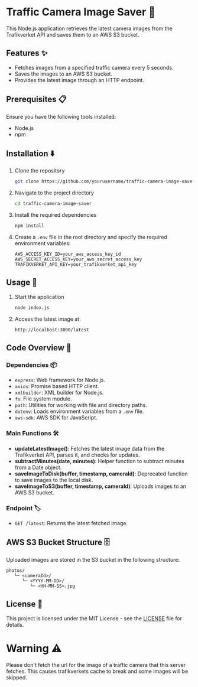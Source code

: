 # Traffic Camera Image Saver 📸

This Node.js application retrieves the latest camera images from the Trafikverket API and saves them to an AWS S3 bucket.

## Features ✨

- Fetches images from a specified traffic camera every 5 seconds.
- Saves the images to an AWS S3 bucket.
- Provides the latest image through an HTTP endpoint.

## Prerequisites 📋

Ensure you have the following tools installed:

- Node.js
- npm

## Installation ⬇️

1. Clone the repository
   ```sh
   git clone https://github.com/yourusername/traffic-camera-image-saver.git
   ```
2. Navigate to the project directory
   ```sh
   cd traffic-camera-image-saver
   ```
3. Install the required dependencies

   ```sh
   npm install
   ```

4. Create a `.env` file in the root directory and specify the required environment variables:

   ```
   AWS_ACCESS_KEY_ID=your_aws_access_key_id
   AWS_SECRET_ACCESS_KEY=your_aws_secret_access_key
   TRAFIKVERKET_API_KEY=your_trafikverket_api_key
   ```

## Usage 🚀

1. Start the application

   ```sh
   node index.js
   ```

2. Access the latest image at:
   ```
   http://localhost:3000/latest
   ```

## Code Overview 🧩

### Dependencies 📦

- `express`: Web framework for Node.js.
- `axios`: Promise based HTTP client.
- `xmlbuilder`: XML builder for Node.js.
- `fs`: File system module.
- `path`: Utilities for working with file and directory paths.
- `dotenv`: Loads environment variables from a `.env` file.
- `aws-sdk`: AWS SDK for JavaScript.

### Main Functions 🛠️

- **updateLatestImage()**: Fetches the latest image data from the Trafikverket API, parses it, and checks for updates.
- **subtractMinutes(date, minutes)**: Helper function to subtract minutes from a Date object.
- **saveImageToDisk(buffer, timestamp, cameraId)**: Deprecated function to save images to the local disk.
- **saveImageToS3(buffer, timestamp, cameraId)**: Uploads images to an AWS S3 bucket.

### Endpoint 🏷️

- `GET /latest`: Returns the latest fetched image.

## AWS S3 Bucket Structure 🗄️

Uploaded images are stored in the S3 bucket in the following structure:

```
photos/
   └─ <cameraId>/
      └─ <YYYY-MM-DD>/
         └─ <HH-MM-SS>.jpg
```

## License 📝

This project is licensed under the MIT License - see the [LICENSE](LICENSE) file for details.

# Warning ⚠️

Please don't fetch the url for the image of a traffic camera that this server fetches. This causes trafikverkets cache to break and some images will be skipped.
